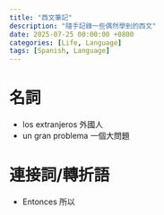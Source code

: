 ```yaml
---
title: "西文筆記"
description: "隨手記錄一些偶然學到的西文"
date: 2025-07-25 00:00:00 +0800
categories: [Life, Language]
tags: [Spanish, Language]
---
```


# 名詞

- los extranjeros 外國人
- un gran problema 一個大問題

# 連接詞/轉折語

- Entonces 所以